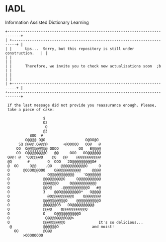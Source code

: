# IADL
Information Assisted Dictionary Learning

    +----------------------------------------------------------------------------+
    | +------------------------------------------------------------------------+ |    
    | |      Ups...  Sorry, but this repository is still under construction.   | |
    | |                                                                        | |
    | |      Therefore, we invite you to check new actualizations soon  ;b     | |
    | |                                                                        | |
    | +------------------------------------------------------------------------+ |
    +----------------------------------------------------------------------------+
  
     If the last message did not provide you reassurance enough. Please,
     take a piece of cake:

	                 $                          
	                 O2                         
	                  O                         
	                 @3                         
	           BOO  #                           
	         O@@@@ O@O                  O@OO@O  
	      SQ @@@@.O@@@@       +@OOOOO   OO@   @ 
	     OO  O@@@@@@@@@ OOOO         OQ   B@@@@ 
	     OO  O@@@@@@@@O   @@     OOO   OO@@@@@@ 
	 O@@! @  'OO@@@@O    @O   @@    @@@@@@@@@@@ 
	 @Q       #        Q  OOO   2O@@@@@@@@@O#   
	 @  OO     O@@    .QO    @@@@@@@@@@@O     O 
	 O      @OOOO@@OO0    O@@@@@@@@@@@     @@@@ 
	 O                 O@@@@@@@@@@@    'O@@@@@@ 
	 O               @@@@@@@@@O     O@@@@@@@@@@ 
	 O               @@@@@@O     O@@@@@@@@@@@   
	 O               @@O@    .@@@@@@@@@@@O   #@ 
	 O               3    @@O@@@@@@@@O*   O@@@@ 
	 O                 @O@@@@@@@@@O    O@@@@@@@ 
	 O               @@@@@@@@@@O    @@@@@@@@@@O 
	 O               @@@@@@O3   OO@@@@@@@@@@    
	 O               @@@O    O@@@@@@@@@@O       
	 O               O    O@@@@@@@@@@O          
	 O                Q@@@@@@@@O@@>             
	 O               @@@@@@@@@O               It's so delicious...         
	  @              @@@@@@O               and moist! 
	    OO           @O@@                       
	        >OOOOOOOO 
